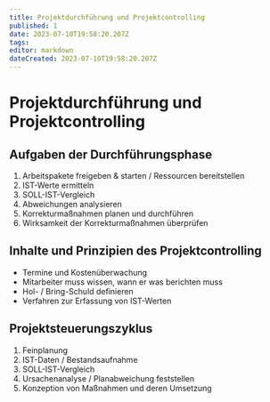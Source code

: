 ```yaml
---
title: Projektdurchführung und Projektcontrolling
published: 1
date: 2023-07-10T19:58:20.207Z
tags: 
editor: markdown
dateCreated: 2023-07-10T19:58:20.207Z
---
```


# Projektdurchführung und Projektcontrolling

## Aufgaben der Durchführungsphase

1. Arbeitspakete freigeben & starten / Ressourcen bereitstellen
1. IST-Werte ermitteln
1. SOLL-IST-Vergleich
1. Abweichungen analysieren
1. Korrekturmaßnahmen planen und durchführen
1. Wirksamkeit der Korrekturmaßnahmen überprüfen

## Inhalte und Prinzipien des Projektcontrolling

- Termine und Kostenüberwachung
- Mitarbeiter muss wissen, wann er was berichten muss
- Hol- / Bring-Schuld definieren
- Verfahren zur Erfassung von IST-Werten

## Projektsteuerungszyklus

1. Feinplanung
1. IST-Daten / Bestandsaufnahme
1. SOLL-IST-Vergleich
1. Ursachenanalyse / Planabweichung feststellen
1. Konzeption von Maßnahmen und deren Umsetzung
